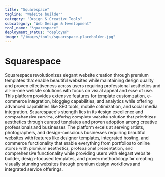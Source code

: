 ```yaml
---
title: "Squarespace"
tagline: "Website builder"
category: "Design & Creative Tools"
subcategory: "Web Design & Development"
tool_name: "Squarespace"
deployment_status: "deployed"
image: "/images/tools/squarespace-placeholder.jpg"
---
```


# Squarespace

Squarespace revolutionizes elegant website creation through premium templates that enable beautiful websites while maintaining design quality and proven effectiveness across users requiring professional aesthetics and all-in-one website solutions with focus on visual appeal and ease of use. This platform provides extensive features for template customization, e-commerce integration, blogging capabilities, and analytics while offering advanced capabilities like SEO tools, mobile optimization, and social media integration. Squarespace's strength lies in its design excellence and comprehensive service, offering complete website solution that prioritizes aesthetics through curated templates and proven adoption among creative professionals and businesses. The platform excels at serving artists, photographers, and design-conscious businesses requiring beautiful websites with features like designer templates, integrated hosting, and commerce functionality that enable everything from portfolios to online stores with premium aesthetics, professional presentation, and comprehensive functionality while providing users with elegant website builder, design-focused templates, and proven methodology for creating visually stunning websites through premium design workflows and integrated service offerings.